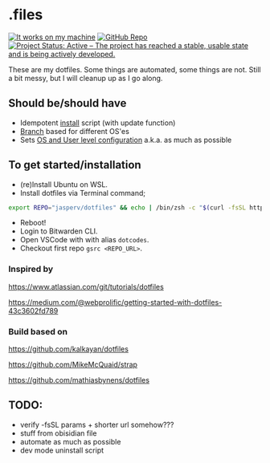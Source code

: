 # .files

<!-- prettier-ignore -->
[![It works on my machine](<https://img.shields.io/static/v1?label=It%20works%20on%20my%20machine&message=¯\\_(ツ)_/¯&color=brightgreen&style=for-the-badge>)](https://git.io/jasperv)
[![GitHub Repo](https://img.shields.io/static/v1?label=github&message=jasperv/dotfiles&color=brightgreen&style=for-the-badge&logo=github)](https://github.com/JasperV/dotfiles)
[![Project Status: Active – The project has reached a stable, usable state and is being actively developed.](https://img.shields.io/static/v1?label=repo%20status&message=active&color=brightgreen&style=for-the-badge)](https://www.repostatus.org/#active)

These are my dotfiles. Some things are automated, some things are not. Still a bit messy, but I will cleanup up as I go along.

## Should be/should have
- Idempotent [install](./install) script (with update function)
- [Branch](https://github.com/JasperV/dotfiles/branches) based for different OS'es
- Sets [OS and User level configuration](./.macos) a.k.a. as much as possible
  
## To get started/installation
- (re)Install Ubuntu on WSL.
- Install dotfiles via Terminal command;

```zsh
export REPO="jasperv/dotfiles" && echo | /bin/zsh -c "$(curl -fsSL https://raw.githubusercontent.com/$REPO/wsl-ubuntu/install)"
```

- Reboot!
- Login to Bitwarden CLI.
- Open VSCode with with alias `dotcodes`.
- Checkout first repo `gsrc <REPO_URL>`.

### Inspired by
https://www.atlassian.com/git/tutorials/dotfiles

https://medium.com/@webprolific/getting-started-with-dotfiles-43c3602fd789

### Build based on
https://github.com/kalkayan/dotfiles

https://github.com/MikeMcQuaid/strap

https://github.com/mathiasbynens/dotfiles

## TODO:
- verify -fsSL params + shorter url somehow???
- stuff from obisidian file
- automate as much as possible
- dev mode uninstall script  
